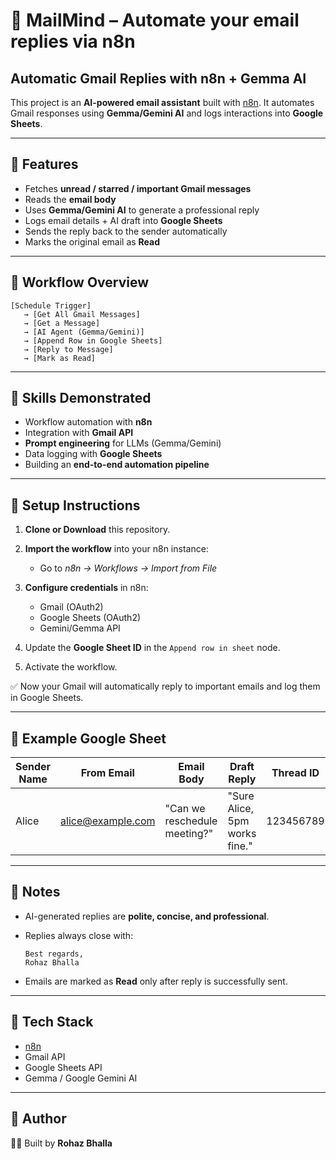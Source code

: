 # 📧 MailMind – Automate your email replies via n8n

## Automatic Gmail Replies with n8n + Gemma AI

This project is an **AI-powered email assistant** built with [n8n](https://n8n.io/). It automates Gmail responses using **Gemma/Gemini AI** and logs interactions into **Google Sheets**.

---

## 🔹 Features

* Fetches **unread / starred / important Gmail messages**
* Reads the **email body**
* Uses **Gemma/Gemini AI** to generate a professional reply
* Logs email details + AI draft into **Google Sheets**
* Sends the reply back to the sender automatically
* Marks the original email as **Read**

---

## 🔹 Workflow Overview

```
[Schedule Trigger]
   → [Get All Gmail Messages]
   → [Get a Message]
   → [AI Agent (Gemma/Gemini)]
   → [Append Row in Google Sheets]
   → [Reply to Message]
   → [Mark as Read]
```

---

## 🔹 Skills Demonstrated

* Workflow automation with **n8n**
* Integration with **Gmail API**
* **Prompt engineering** for LLMs (Gemma/Gemini)
* Data logging with **Google Sheets**
* Building an **end-to-end automation pipeline**

---

## 🔹 Setup Instructions

1. **Clone or Download** this repository.
2. **Import the workflow** into your n8n instance:

   * Go to *n8n → Workflows → Import from File*
3. **Configure credentials** in n8n:

   * Gmail (OAuth2)
   * Google Sheets (OAuth2)
   * Gemini/Gemma API
4. Update the **Google Sheet ID** in the `Append row in sheet` node.
5. Activate the workflow.

✅ Now your Gmail will automatically reply to important emails and log them in Google Sheets.

---

## 🔹 Example Google Sheet

| Sender Name | From Email                                    | Email Body                   | Draft Reply                   | Thread ID |
| ----------- | --------------------------------------------- | ---------------------------- | ----------------------------- | --------- |
| Alice       | [alice@example.com](mailto:alice@example.com) | "Can we reschedule meeting?" | "Sure Alice, 5pm works fine." | 123456789 |

---

## 🔹 Notes

* AI-generated replies are **polite, concise, and professional**.
* Replies always close with:

  ```
  Best regards,
  Rohaz Bhalla
  ```
* Emails are marked as **Read** only after reply is successfully sent.

---

## 📌 Tech Stack

* [n8n](https://n8n.io)
* Gmail API
* Google Sheets API
* Gemma / Google Gemini AI

---

## 📌 Author

👨‍💻 Built by **Rohaz Bhalla**
